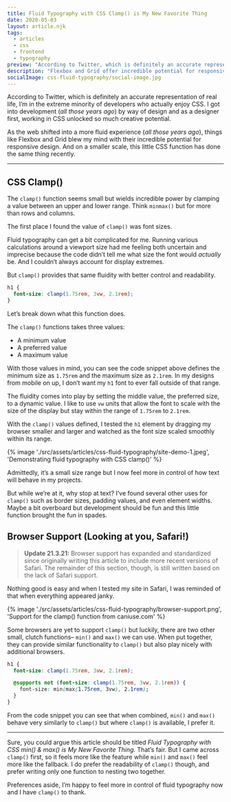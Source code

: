 ```yaml
---
title: Fluid Typography with CSS Clamp() is My New Favorite Thing
date: 2020-05-03
layout: article.njk
tags:
  - articles
  - css
  - frontend
  - typography
preview: "According to Twitter, which is definitely an accurate representation of real life, I’m in the extreme minority of developers who actually enjoy CSS. I got into development (*all those years ago*) by way of design and as a designer first, working in CSS unlocked so much creative potential."
description: "Flexbox and Grid offer incredible potential for responsive design and this little CSS function does the same."
socialImage: css-fluid-typography/social-image.jpg
---
```


According to Twitter, which is definitely an accurate representation of real life, I’m in the extreme minority of developers who actually enjoy CSS. I got into development (_all those years ago_) by way of design and as a designer first, working in CSS unlocked so much creative potential.

As the web shifted into a more fluid experience (_all those years ago_), things like Flexbox and Grid blew my mind with their incredible potential for responsive design. And on a smaller scale, this little CSS function has done the same thing recently.

---

## CSS Clamp()

The `clamp()` function seems small but wields incredible power by clamping a value between an upper and lower range. Think `minmax()` but for more than rows and columns.

The first place I found the value of `clamp()` was font sizes.

Fluid typography can get a bit complicated for me. Running various calculations around a viewport size had me feeling both uncertain and imprecise because the code didn’t tell me what size the font would _actually_ be. And I couldn’t always account for display extremes.

But `clamp()` provides that same fluidity with better control and readability.

```css
h1 {
  font-size: clamp(1.75rem, 3vw, 2.1rem);
}
```

Let’s break down what this function does.

The `clamp()` functions takes three values:

- A minimum value
- A preferred value
- A maximum value

With those values in mind, you can see the code snippet above defines the minimum size as `1.75rem` and the maximum size as `2.1rem`. In my designs from mobile on up, I don’t want my `h1` font to ever fall outside of that range.

The fluidity comes into play by setting the middle value, the preferred size, to a dynamic value. I like to use `vw` units that allow the font to scale with the size of the display but stay within the range of `1.75rem` to `2.1rem`.

With the `clamp()` values defined, I tested the `h1` element by dragging my browser smaller and larger and watched as the font size scaled smoothly within its range.

{% image './src/assets/articles/css-fluid-typography/site-demo-1.jpeg', 'Demonstrating fluid typography with CSS clamp()' %}

Admittedly, it’s a small size range but I now feel more in control of how text will behave in my projects.

But while we’re at it, why stop at text? I’ve found several other uses for `clamp()` such as border sizes, padding values, and even element widths. Maybe a bit overboard but development should be fun and this little function brought the fun in spades.

## Browser Support (Looking at you, Safari!)

> **Update 21.3.21:** Browser support has expanded and standardized since originally writing this article to include more recent versions of Safari. The remainder of this section, though, is still written based on the lack of Safari support.

Nothing good is easy and when I tested my site in Safari, I was reminded of that when everything appeared janky.

{% image './src/assets/articles/css-fluid-typography/browser-support.png', 'Support for the clamp() function from caniuse.com' %}

Some browsers are yet to support `clamp()` but luckily, there are two other small, clutch functions– `min()` and `max()` we can use. When put together, they can provide similar functionality to `clamp()` but also play nicely with additional browsers.

```css
h1 {
  font-size: clamp(1.75rem, 3vw, 2.1rem);

  @supports not (font-size: clamp(1.75rem, 3vw, 2.1rem)) {
    font-size: min(max(1.75rem, 3vw), 2.1rem);
  }
}
```

From the code snippet you can see that when combined, `min()` and `max()` behave very similarly to `clamp()` but where `clamp()` is available, I prefer it.

---

Sure, you could argue this article should be titled _Fluid Typography with CSS min() & max() is My New Favorite Thing._ That’s fair. But I came across `clamp()` first, so it feels more like the feature while `min()` and `max()` feel more like the fallback. I do prefer the readability of `clamp()` though, and prefer writing only one function to nesting two together.

Preferences aside, I’m happy to feel more in control of fluid typography now and I have `clamp()` to thank.
